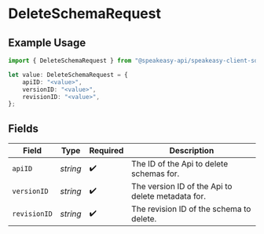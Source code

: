 # DeleteSchemaRequest

## Example Usage

```typescript
import { DeleteSchemaRequest } from "@speakeasy-api/speakeasy-client-sdk-typescript/sdk/models/operations";

let value: DeleteSchemaRequest = {
    apiID: "<value>",
    versionID: "<value>",
    revisionID: "<value>",
};
```

## Fields

| Field                                             | Type                                              | Required                                          | Description                                       |
| ------------------------------------------------- | ------------------------------------------------- | ------------------------------------------------- | ------------------------------------------------- |
| `apiID`                                           | *string*                                          | :heavy_check_mark:                                | The ID of the Api to delete schemas for.          |
| `versionID`                                       | *string*                                          | :heavy_check_mark:                                | The version ID of the Api to delete metadata for. |
| `revisionID`                                      | *string*                                          | :heavy_check_mark:                                | The revision ID of the schema to delete.          |